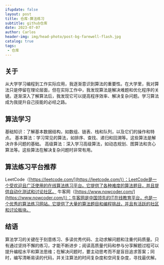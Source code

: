 ```yaml
---
ifupdate: false
layout: post
title: 仓库-算法练习
subtitle: github仓库
date: 2023-07-07
author: Carlos
header-img: img/head-photo/post-bg-farewell-flash.jpg
catalog: true
tags:
 - 仓库
---
```


## 关于
从大学学习编程到工作实际应用，我逐渐意识到算法的重要性。在大学里，我对算法只是停留在理论层面，但在实际工作中，我发现算法是解决难题和优化程序的关键。逐渐深入了解算法后，我发现它可以提高程序效率、解决复杂问题。学习算法成为我提升自己技能的必经之路。
## 算法学习
基础知识：了解基本数据结构，如数组、链表、栈和队列，以及它们的操作和特点。
基本算法：学习常见的算法，如排序、查找、递归和回溯等。这些算法是解决许多问题的基础。
高级算法：深入学习高级算法，如动态规划、图算法和贪心算法等。这些算法在解决复杂问题时非常有用。
## 算法练习平台推荐
LeetCode（[https://leetcode.com/](https://leetcode.com/)）：LeetCode是一个受欢迎且广泛使用的在线算法练习平台。它提供了各种难度的算法题目，并且提供自动化测试和讨论社区。
牛客网（[https://www.nowcoder.com/](https://www.nowcoder.com/)）：牛客网是中国领先的IT在线教育平台，也是一个优秀的算法练习网站。它提供了大量的算法题目和编程挑战，并且有活跃的社区和讨论板块。
## 结语
算法学习的关键在于刻意练习、多读优秀代码、主动求解问题和注重代码质量。只有通过坚持不懈的练习，才能不断进步；阅读高质量代码和参与分享解题过程可以提升编程水平和算法思维；在解决问题时，要主动思考而不是盲目追求答案；同时，编写清晰易读的代码，并关注算法的时间复杂度和空间复杂度，寻找最优解。


